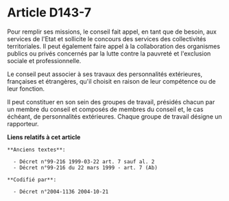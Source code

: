 # Article D143-7

Pour remplir ses missions, le conseil fait appel, en tant que de besoin, aux services de l'Etat et sollicite le concours des
services des collectivités territoriales. Il peut également faire appel à la collaboration des organismes publics ou privés
concernés par la lutte contre la pauvreté et l'exclusion sociale et professionnelle.

Le conseil peut associer à ses travaux des personnalités extérieures, françaises et étrangères, qu'il choisit en raison de
leur compétence ou de leur fonction.

Il peut constituer en son sein des groupes de travail, présidés chacun par un membre du conseil et composés de membres du
conseil et, le cas échéant, de personnalités extérieures. Chaque groupe de travail désigne un rapporteur.

**Liens relatifs à cet article**

	**Anciens textes**:

	  - Décret n°99-216 1999-03-22 art. 7 sauf al. 2
	  - Décret n°99-216 du 22 mars 1999 - art. 7 (Ab)

	**Codifié par**:

	  - Décret n°2004-1136 2004-10-21
